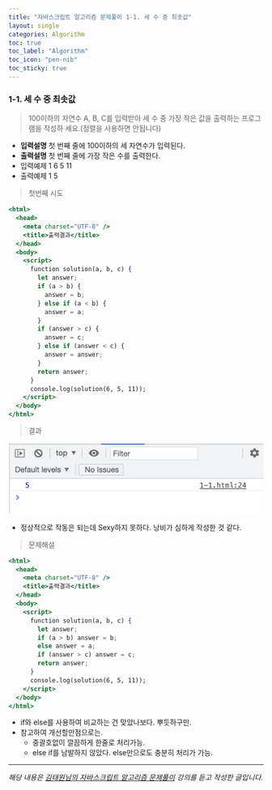 ```yaml
---
title: "자바스크립트 알고리즘 문제풀이 1-1. 세 수 중 최솟값"
layout: single
categories: Algorithm
toc: true
toc_label: "Algorithm"
toc_icon: "pen-nib"
toc_sticky: true
---
```


### 1-1. 세 수 중 최솟값

> 100이하의 자연수 A, B, C를 입력받아 세 수 중 가장 작은 값을 출력하는 프로그램을 작성하
> 세요.(정렬을 사용하면 안됩니다)

- **입력설명**
  첫 번째 줄에 100이하의 세 자연수가 입력된다.
- **출력설명**
  첫 번째 줄에 가장 작은 수를 출력한다.
- 입력예제 1
  6 5 11
- 출력예제 1
  5

> 첫번째 시도

```jsx
<html>
  <head>
    <meta charset="UTF-8" />
    <title>출력결과</title>
  </head>
  <body>
    <script>
      function solution(a, b, c) {
        let answer;
        if (a > b) {
          answer = b;
        } else if (a < b) {
          answer = a;
        }
        if (answer > c) {
          answer = c;
        } else if (answer < c) {
          answer = answer;
        }
        return answer;
      }
      console.log(solution(6, 5, 11));
    </script>
  </body>
</html>
```

> 결과

![1](/assets/images/algo1.png)

- 정상적으로 작동은 되는데 Sexy하지 못하다. 낭비가 심하게 작성한 것 같다.

> 문제해설

```jsx
<html>
  <head>
    <meta charset="UTF-8" />
    <title>출력결과</title>
  </head>
  <body>
    <script>
      function solution(a, b, c) {
        let answer;
        if (a > b) answer = b;
        else answer = a;
        if (answer > c) answer = c;
        return answer;
      }
      console.log(solution(6, 5, 11));
    </script>
  </body>
</html>
```

- if와 else를 사용하여 비교하는 건 맞았나보다. 뿌듯하구만.
- 참고하여 개선할만점으로는.
  - 중괄호없이 깔끔하게 한줄로 처리가능.
  - else if를 남발하지 않았다. else만으로도 충분히 처리가 가능.

---

_해당 내용은 [김태원님의 자바스크립트 알고리즘 문제풀이](https://www.inflearn.com/course/%EC%9E%90%EB%B0%94%EC%8A%A4%ED%81%AC%EB%A6%BD%ED%8A%B8-%EC%95%8C%EA%B3%A0%EB%A6%AC%EC%A6%98-%EB%AC%B8%EC%A0%9C%ED%92%80%EC%9D%B4/dashboard) 강의를 듣고 작성한 글입니다._
